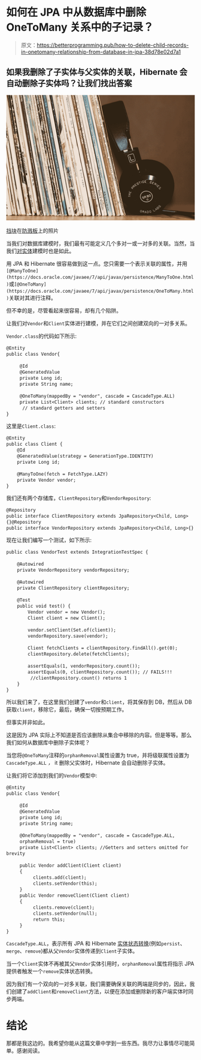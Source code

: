 # 如何在 JPA 中从数据库中删除 OneToMany 关系中的子记录？

> 原文：<https://betterprogramming.pub/how-to-delete-child-records-in-onetomany-relationship-from-database-in-jpa-38d78e02d7a1>

## 如果我删除了子实体与父实体的关联，Hibernate 会自动删除子实体吗？让我们找出答案

![](img/bbc2528b063509eb463aa6fd501d37e4.png)

[挡块](https://unsplash.com/@blocks?utm_source=medium&utm_medium=referral)在[防溅板](https://unsplash.com?utm_source=medium&utm_medium=referral)上的照片

当我们对数据库建模时，我们最有可能定义几个多对一或一对多的关联。当然，当我们[对实体](https://thorben-janssen.com/ultimate-guide-association-mappings-jpa-hibernate/)建模时也是如此。

用 JPA 和 Hibernate 很容易做到这一点。您只需要一个表示关联的属性，并用`[@ManyToOne](https://docs.oracle.com/javaee/7/api/javax/persistence/ManyToOne.html)`或`[@OneToMany](https://docs.oracle.com/javaee/7/api/javax/persistence/OneToMany.html)`关联对其进行注释。

但不幸的是，尽管看起来很容易，却有几个陷阱。

让我们对`Vendor`和`Client`实体进行建模，并在它们之间创建双向的一对多关系。

`Vendor.class`的代码如下所示:

```
@Entity 
public class Vendor{ 

     @Id     
     @GeneratedValue
     private Long id;
     private String name;

     @OneToMany(mappedBy = "vendor", cascade = CascadeType.ALL)
     private List<Client> clients; // standard constructors
      // standard getters and setters
}
```

这里是`Client.class`:

```
@Entity
public class Client {
    @Id
    @GeneratedValue(strategy = GenerationType.IDENTITY)
    private Long id;

    @ManyToOne(fetch = FetchType.LAZY)
    private Vendor vendor;
}
```

我们还有两个存储库，`ClientRepository`和`VendorRepository`:

```
@Repository
public interface ClientRepository extends JpaRepository<Child, Long>{}@Repository
public interface VendorRepository extends JpaRepository<Child, Long>{}
```

现在让我们编写一个测试，如下所示:

```
public class VendorTest extends IntegrationTestSpec {

    @Autowired
    private VendorRepository vendorRepository;

    @Autowired
    private ClientRepository clientRepository;

    @Test
    public void test() {
        Vendor vendor = new Vendor();
        Client client = new Client();

        vendor.setClient(Set.of(client));
        vendorRepository.save(vendor);

        Client fetchClients = clientRepository.findAll().get(0);
        clientRepository.delete(fetchClients);

        assertEquals(1, vendorRepository.count());
        assertEquals(0, clientRepository.count()); // FAILS!!! 
         //clientRepository.count() returns 1  
    }
}
```

所以我们来了，在这里我们创建了`vendor`和`client`，将其保存到 DB，然后从 DB 获取`client`，移除它，最后，确保一切按预期工作。

但事实并非如此。

这是因为 JPA 实际上不知道是否应该删除从集合中移除的内容。但是等等。那么我们如何从数据库中删除子实体呢？

当您将`@OneToMany`注释的`orphanRemoval`属性设置为 true，并将级联属性设置为`CascadeType.ALL` *，* it 删除父实体时，Hibernate 会自动删除子实体。

让我们将它添加到我们的`Vendor`模型中:

```
@Entity 
public class Vendor{ 

     @Id     
     @GeneratedValue
     private Long id;
     private String name;

     @OneToMany(mappedBy = "vendor", cascade = CascadeType.ALL,          
     orphanRemoval = true) 
     private List<Client> clients; //Getters and setters omitted for brevity 

     public Vendor addClient(Client client)
     {
          clients.add(client);
          clients.setVendor(this);
     }
     public Vendor removeClient(Client client)
     {
          clients.remove(client);
          clients.setVendor(null);
          return this;
     }
}
```

`CascadeType.ALL`，表示所有 JPA 和 Hibernate [实体状态转换](https://vladmihalcea.com/a-beginners-guide-to-jpa-hibernate-entity-state-transitions/)(例如`persist`、`merge`、`remove`)都从父`Vendor`实体传递到`Client`子实体。

当一个`Client`实体不再被其父`Vendor`实体引用时，`orphanRemoval`属性将指示 JPA 提供者触发一个`remove`实体状态转换。

因为我们有一个双向的一对多关联，我们需要确保关联的两端是同步的，因此，我们创建了`addClient`和`removeClient`方法，以便在添加或删除新的客户端实体时同步两端。

# 结论

那都是我这边的。我希望你能从这篇文章中学到一些东西。我尽力让事情尽可能简单。感谢阅读。